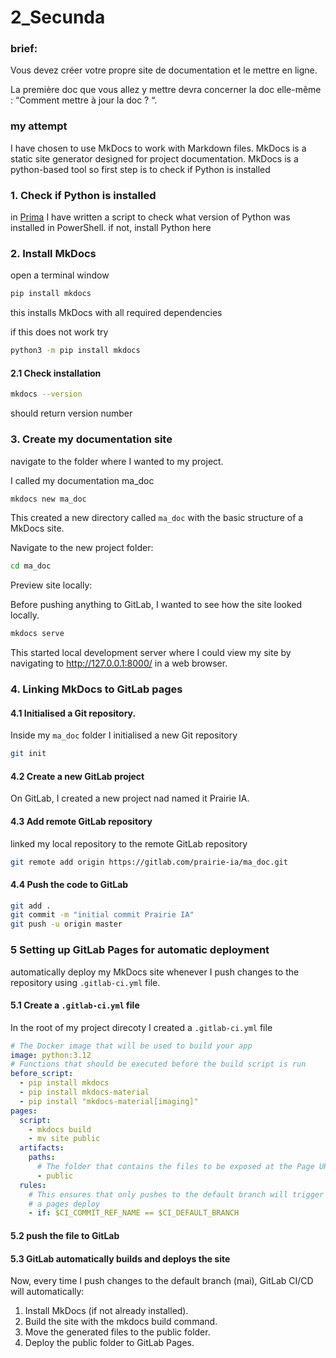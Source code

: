 # 2_Secunda

### brief:
Vous devez créer votre propre site de documentation et le 
mettre en ligne.

La première doc que vous allez y mettre devra concerner 
la doc elle-même : “Comment mettre à jour la doc ? “.

### my attempt
I have chosen to use MkDocs to work with Markdown files. MkDocs is a static site generator designed for project documentation. MkDocs is a python-based tool so first step is to check if Python is installed

### 1. Check if Python is installed
in [Prima](1_Prima.md) I have written a script to check what version of Python was installed in PowerShell. if not, install Python here

### 2. Install MkDocs
open a terminal window
```bash
pip install mkdocs
```
this installs MkDocs with all required dependencies

if this does not work try
```bash
python3 -m pip install mkdocs
```

#### 2.1 Check installation
```bash
mkdocs --version
```
should return version number

### 3. Create my documentation site
navigate to the folder where I wanted to my project.

I called my documentation ma_doc

```bash
mkdocs new ma_doc
```

This created a new directory called `ma_doc` with the basic structure of a MkDocs site.

Navigate to the new project folder:
```bash
cd ma_doc
```

Preview site locally:

Before pushing anything to GitLab, I wanted to see how the site looked locally. 

```bash
mkdocs serve
```
This started local development server where I could view my site by navigating to http://127.0.0.1:8000/ in a web browser.

### 4. Linking MkDocs to GitLab pages
#### 4.1 Initialised a Git repository.

Inside my `ma_doc` folder I initialised a new Git repository
```bash
git init
```
#### 4.2 Create a new GitLab project
On GitLab, I created a new project nad named it Prairie IA.

#### 4.3 Add remote GitLab repository
linked my local repository to the remote GitLab repository
```bash
git remote add origin https://gitlab.com/prairie-ia/ma_doc.git 
```

#### 4.4 Push the code to GitLab
```bash
git add .
git commit -m "initial commit Prairie IA"
git push -u origin master
```

### 5 Setting up GitLab Pages for automatic deployment

automatically deploy my MkDocs site whenever I push changes to the repository using `.gitlab-ci.yml` file.

#### 5.1 Create a `.gitlab-ci.yml` file
In the root of my project direcoty I created a `.gitlab-ci.yml` file
```yaml
# The Docker image that will be used to build your app
image: python:3.12
# Functions that should be executed before the build script is run
before_script:
  - pip install mkdocs
  - pip install mkdocs-material
  - pip install "mkdocs-material[imaging]"
pages:
  script:
    - mkdocs build
    - mv site public
  artifacts:
    paths:
      # The folder that contains the files to be exposed at the Page URL
      - public
  rules:
    # This ensures that only pushes to the default branch will trigger
    # a pages deploy
    - if: $CI_COMMIT_REF_NAME == $CI_DEFAULT_BRANCH
```

#### 5.2 push the file to GitLab 
#### 5.3 GitLab automatically builds and deploys the site

Now, every time I push changes to the default branch (mai), GitLab CI/CD will automatically:

1. Install MkDocs (if not already installed).
2. Build the site with the mkdocs build command.
3. Move the generated files to the public folder.
4. Deploy the public folder to GitLab Pages.